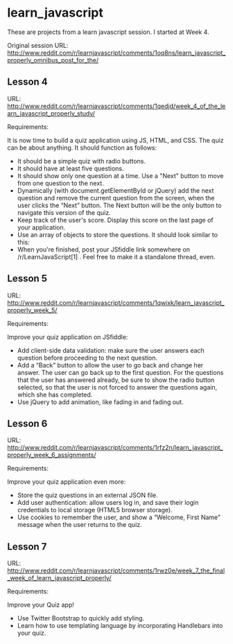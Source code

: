 learn_javascript
================

These are projects from a learn javascript session. I started at Week 4.

Original session URL: http://www.reddit.com/r/learnjavascript/comments/1oq8ns/learn_javascript_properly_omnibus_post_for_the/

Lesson 4
------------------

URL: http://www.reddit.com/r/learnjavascript/comments/1qedjd/week_4_of_the_learn_javascript_properly_study/

Requirements:

It is now time to build a quiz application using JS, HTML, and CSS. The quiz can be about anything. It should function as follows:

  * It should be a simple quiz with radio buttons.
  * It should have at least five questions.
  * It should show only one question at a time. Use a "Next" button to move from one question to the next.
   * Dynamically (with document.getElementById or jQuery) add the next question and remove the current question from the screen, when the user clicks the “Next” button. The Next button will be the only button to navigate this version of the quiz.
   * Keep track of the user's score. Display this score on the last page of your application.
   * Use an array of objects to store the questions. It should look similar to this:
   * When you're finished, post your JSfiddle link somewhere on /r/LearnJavaScript[1] . Feel free to make it a standalone thread, even.




Lesson 5
------------------
URL: http://www.reddit.com/r/learnjavascript/comments/1qwixk/learn_javascript_properly_week_5/

Requirements:

Improve your quiz application on JSfiddle:

  * Add client-side data validation: make sure the user answers each question before proceeding to the next question.
  * Add a “Back” button to allow the user to go back and change her answer. The user can go back up to the first question. For the questions that the user has answered already, be sure to show the radio button selected, so that the user is not forced to answer the questions again, which she has completed.
  * Use jQuery to add animation, like fading in and fading out.
    

Lesson 6
-----------------
URL: http://www.reddit.com/r/learnjavascript/comments/1rfz2n/learn_javascript_properly_week_6_assignments/

Requirements:

Improve your quiz application even more:

  * Store the quiz questions in an external JSON file.
  * Add user authentication: allow users log in, and save their login credentials to local storage (HTML5 browser storage).
  * Use cookies to remember the user, and show a “Welcome, First Name” message when the user returns to the quiz.
    
Lesson 7
----------------
URL: http://www.reddit.com/r/learnjavascript/comments/1rwz0e/week_7_the_final_week_of_learn_javascript_properly/

Requirements:

Improve your Quiz app!

  * Use Twitter Bootstrap to quickly add styling.
  * Learn how to use templating language by incorporating Handlebars into your quiz.

